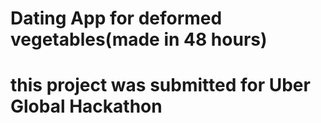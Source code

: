 # Dating App for deformed vegetables(made in 48 hours)
# this project was submitted for Uber Global Hackathon
